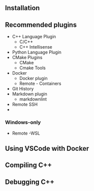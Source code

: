 ## Installation

## Recommended plugins

- C++ Language Plugin
  - C/C++
  - C++ Intellisense
- Python Language Plugin
- CMake Plugins
  - CMake
  - Cmake Tools
- Docker
  - Docker plugin
  - Remote - Containers
- Git History
- Markdown plugin
  - markdownlint
- Remote SSH
- 

### Windows-only
- Remote -WSL

## Using VSCode with Docker

## Compiling C++

## Debugging C++
